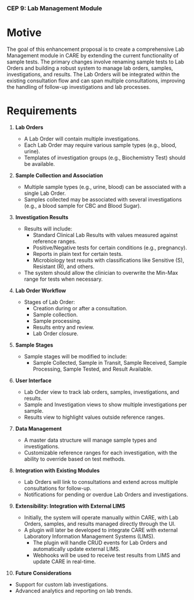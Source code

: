 ### CEP 9: Lab Management Module
# Motive

The goal of this enhancement proposal is to create a comprehensive Lab Management module in CARE by extending the current functionality of sample tests. The primary changes involve renaming sample tests to Lab Orders and building a robust system to manage lab orders, samples, investigations, and results. The Lab Orders will be integrated within the existing consultation flow and can span multiple consultations, improving the handling of follow-up investigations and lab processes.

# Requirements

1. **Lab Orders**
   - A Lab Order will contain multiple investigations.
   - Each Lab Order may require various sample types (e.g., blood, urine).
   - Templates of investigation groups (e.g., Biochemistry Test) should be available.

2. **Sample Collection and Association**
   - Multiple sample types (e.g., urine, blood) can be associated with a single Lab Order.
   - Samples collected may be associated with several investigations (e.g., a blood sample for CBC and Blood Sugar).

3. **Investigation Results**
   - Results will include:
     - Standard Clinical Lab Results with values measured against reference ranges.
     - Positive/Negative tests for certain conditions (e.g., pregnancy).
     - Reports in plain text for certain tests.
     - Microbiology test results with classifications like Sensitive (S), Resistant (R), and others.
   - The system should allow the clinician to overwrite the Min-Max range for tests when necessary.

4. **Lab Order Workflow**
   - Stages of Lab Order:
     - Creation during or after a consultation.
     - Sample collection.
     - Sample processing.
     - Results entry and review.
     - Lab Order closure.

5. **Sample Stages**
   - Sample stages will be modified to include:
     - Sample Collected, Sample in Transit, Sample Received, Sample Processing, Sample Tested, and Result Available.

6. **User Interface**
   - Lab Order view to track lab orders, samples, investigations, and results.
   - Sample and Investigation views to show multiple investigations per sample.
   - Results view to highlight values outside reference ranges.

7. **Data Management**
   - A master data structure will manage sample types and investigations.
   - Customizable reference ranges for each investigation, with the ability to override based on test methods.

8. **Integration with Existing Modules**
   - Lab Orders will link to consultations and extend across multiple consultations for follow-up.
   - Notifications for pending or overdue Lab Orders and investigations.

9. **Extensibility: Integration with External LIMS**
   - Initially, the system will operate manually within CARE, with Lab Orders, samples, and results managed directly through the UI.
   - A plugin will later be developed to integrate CARE with external Laboratory Information Management Systems (LIMS).
     - The plugin will handle CRUD events for Lab Orders and automatically update external LIMS.
     - Webhooks will be used to receive test results from LIMS and update CARE in real-time.

10. **Future Considerations**
   - Support for custom lab investigations.
   - Advanced analytics and reporting on lab trends.
